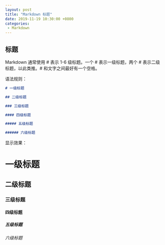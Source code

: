 ```yaml
---
layout: post
title: "Markdown 标题"
date: 2019-11-19 10:30:00 +0800
categories: 
 - Markdown
---
```


## 标题

Markdown 通常使用 \# 表示 1-6 级标题。一个 \# 表示一级标题，两个 \# 表示二级标题，以此类推。\# 和文字之间最好有一个空格。

<!-- more -->

语法规则：
```markdown
# 一级标题

## 二级标题

### 三级标题

#### 四级标题

##### 五级标题

###### 六级标题
```
显示效果：

# 一级标题
## 二级标题
### 三级标题
#### 四级标题
##### 五级标题
###### 六级标题
